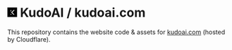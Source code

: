 # <img width=22 src="../assets/images/icons/kudoai/white-on-black/icon128.png"> KudoAI / kudoai.com

This repository contains the website code & assets for [kudoai.com](https://www.kudoai.com) (hosted by Cloudflare).
